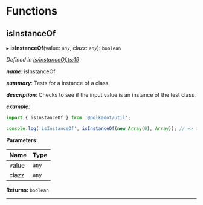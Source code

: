 

# Functions

<a id="isinstanceof"></a>

##  isInstanceOf

▸ **isInstanceOf**(value: *`any`*, clazz: *`any`*): `boolean`

*Defined in [is/instanceOf.ts:19](https://github.com/polkadot-js/common/blob/7da1c54/packages/util/src/is/instanceOf.ts#L19)*

*__name__*: isInstanceOf

*__summary__*: Tests for a instance of a class.

*__description__*: Checks to see if the input value is an instance of the test class.

*__example__*:   

```javascript
import { isInstanceOf } from '@polkadot/util';

console.log('isInstanceOf', isInstanceOf(new Array(0), Array)); // => true
```

**Parameters:**

| Name | Type |
| ------ | ------ |
| value | `any` |
| clazz | `any` |

**Returns:** `boolean`

___

